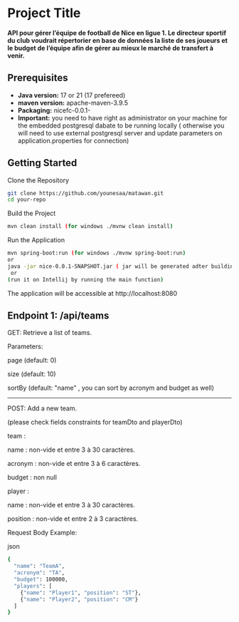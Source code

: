 # **Project Title**

**API pour gérer l’équipe de football de Nice en ligue 1. Le directeur sportif du club voudrait répertorier en base de données la liste de ses joueurs et le budget de l’équipe afin de gérer au mieux le marché de transfert à venir.**

## **Prerequisites**

- **Java version:** 17 or 21 (17 prefereed)
- **maven version:** apache-maven-3.9.5
- **Packaging:** nicefc-0.0.1-
- **Important:** you need to have right as administrator on your machine for the embedded postgresql dabate to be running locally ( otherwise you will need to use external postgresql server and update parameters on application.properties for connection)
  
## **Getting Started**

Clone the Repository

```bash
git clone https://github.com/younesaa/matawan.git
cd your-repo
```
Build the Project
```bash
mvn clean install (for windows ./mvnw clean install)
```
Run the Application
```bash
mvn spring-boot:run (for windows ./mvnw spring-boot:run)
or
java -jar nice-0.0.1-SNAPSHOT.jar ( jar will be generated adter building the project on target folder -> move to the jar path )
 or
(run it on Intellij by running the main function)
```
The application will be accessible at http://localhost:8080

## **Endpoint 1: /api/teams**


GET: Retrieve a list of teams.

Parameters:

page (default: 0)

size (default: 10)

sortBy (default: "name" , you can sort by acronym and budget as well)

-------------------------------

POST: Add a new team.

(please check fields constraints for teamDto and playerDto)

team : 

   name : non-vide et entre 3 à 30 caractères.
   
   acronym : non-vide et entre 3 à 6 caractères.
   
   budget : non null

player :

   name : non-vide et entre 3 à 30 caractères.
   
   position : non-vide et entre 2 à 3 caractères.

Request Body Example:

json
```bash
{
  "name": "TeamA",
  "acronym": "TA",
  "budget": 100000,
  "players": [
    {"name": "Player1", "position": "ST"},
    {"name": "Player2", "position": "CM"}
  ]
}
```
